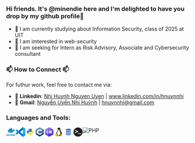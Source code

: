 ### Hi friends. It's @minendie here and I'm delighted to have you drop by my github profile👋

- 🌱 I am currently studying about Information Security, class of 2025 at UIT </br>
- 👯 I am imterested in web-security </br>
- 🤝 I am seeking for Intern as Risk Advisory, Associate and Cybersecurity consultant </br>
### 📫 How to Connect 📫
For futhur work, feel free to contact me via:
- 📘 **Linkedin**: <a href="https://www.linkedin.com/in/hnuynnhi/" >Nhi Huynh Nguyen Uyen</a> | www.linkedin.com/in/hnuynnhi
- 📧 **Gmail**: <a href="mailto:hnuynnhi@gmail.com" >Nguyễn Uyển Nhi Huỳnh</a> | hnuynnhi@gmail.com

### Languages and Tools:
<img align="left" alt="Docker" width="26px" src="https://raw.githubusercontent.com/github/explore/master/topics/docker/docker.png" />
<img align="left" alt="Visual Studio Code" width="26px" src="https://raw.githubusercontent.com/github/explore/80688e429a7d4ef2fca1e82350fe8e3517d3494d/topics/visual-studio-code/visual-studio-code.png" />
<img align="left" alt="Python" width="26px" src="https://raw.githubusercontent.com/github/explore/80688e429a7d4ef2fca1e82350fe8e3517d3494d/topics/python/python.png" />
<img align="left" alt="C++" width="26px" src="https://raw.githubusercontent.com/github/explore/80688e429a7d4ef2fca1e82350fe8e3517d3494d/topics/cpp/cpp.png" />
<img align="left" alt="C#" width="26px" src="https://raw.githubusercontent.com/github/explore/master/topics/csharp/csharp.png" />
<img align="left" alt="Linux" width="26px" src="https://raw.githubusercontent.com/github/explore/80688e429a7d4ef2fca1e82350fe8e3517d3494d/topics/linux/linux.png" />
<img align="left" alt="SQL" width="26px" src="https://raw.githubusercontent.com/github/explore/80688e429a7d4ef2fca1e82350fe8e3517d3494d/topics/sql/sql.png" />
<img align="left" alt="Terminal" width="26px" src="https://raw.githubusercontent.com/github/explore/80688e429a7d4ef2fca1e82350fe8e3517d3494d/topics/terminal/terminal.png" />
<img align="left" alt="PHP" width="50px" src="https://www.php.net/images/logos/new-php-logo.svg" />


<!--
**minendie/minendie** is a ✨ _special_ ✨ repository because its `README.md` (this file) appears on your GitHub profile.
-->
